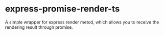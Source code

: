 # express-promise-render-ts
A simple wrapper for express render metod, which allows you to receive the rendering result through promise.
